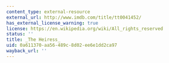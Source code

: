 ```yaml
---
content_type: external-resource
external_url: http://www.imdb.com/title/tt0041452/
has_external_license_warning: true
license: https://en.wikipedia.org/wiki/All_rights_reserved
status: ''
title: _The Heiress_
uid: 0a611370-aa56-489c-8d02-ee6e1dd2ca97
wayback_url: ''
---
```

